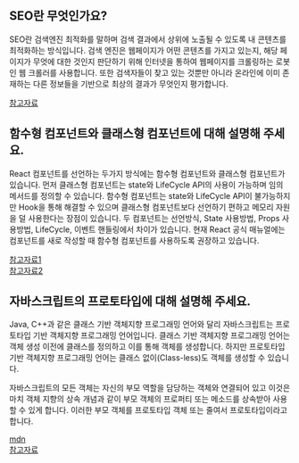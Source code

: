 ## SEO란 무엇인가요?
SEO란 검색엔진 최적화를 말하며 검색 결과에서 상위에 노출될 수 있도록 내 콘텐츠를 최적화하는 방식입니다.
검색 엔진은 웹페이지가 어떤 콘텐츠를 가지고 있는지, 해당 페이지가 무엇에 대한 것인지 판단하기 위해 인터넷을 통하여 웹페이지를 크롤링하는 로봇인 웹 크롤러를 사용합니다.
또한 검색자들이 찾고 있는 것뿐만 아니라 온라인에 이미 존재하는 다른 정보들을 기반으로 최상의 결과가 무엇인지 평가합니다.

[참고자료](https://ko.wix.com/blog/post/what-is-seo)

## 함수형 컴포넌트와 클래스형 컴포넌트에 대해 설명해 주세요.
React 컴포넌트를 선언하는 두가지 방식에는 함수형 컴포넌트와 클래스형 컴포넌트가 있습니다.
먼저 클래스형 컴포넌트는 state와 LifeCycle API의 사용이 가능하며 임의 메서드를 정의할 수 있습니다.
함수형 컴포넌트는 state와 LifeCycle API이 불가능하지만 Hook을 통해 해결할 수 있으며 클래스형 컴포넌트보다 선언하기 편하고 메모리 자원을 덜 사용한다는 장점이 있습니다.
두 컴포넌트는 선언방식, State 사용방법, Props 사용방법, LifeCycle, 이벤트 핸들링에서 차이가 있습니다.
현재 React 공식 매뉴얼에는 컴포넌트를 새로 작성할 때 함수형 컴포넌트를 사용하도록 권장하고 있습니다.

[참고자료1](https://soopiri.tistory.com/23)<br>
[참고자료2](https://velog.io/@sdc337dc/0.%ED%81%B4%EB%9E%98%EC%8A%A4%ED%98%95-%EC%BB%B4%ED%8F%AC%EB%84%8C%ED%8A%B8)

## 자바스크립트의 프로토타입에 대해 설명해 주세요.
Java, C++과 같은 클래스 기반 객체지향 프로그래밍 언어와 달리 자바스크립트는 프로토타입 기반 객체지향 프로그래밍 언어입니다.
클래스 기반 객체지향 프로그래밍 언어는 객체 생성 이전에 클래스를 정의하고 이를 통해 객체를 생성합니다.
하지만 프로토타입 기반 객체지향 프로그래밍 언어는 클래스 없이(Class-less)도 객체를 생성할 수 있습니다.

자바스크립트의 모든 객체는 자신의 부모 역할을 담당하는 객체와 연결되어 있고 이것은 마치 객체 지향의 상속 개념과 같이 부모 객체의 프로퍼티 또는 메소드를 상속받아 사용할 수 있게 합니다. 
이러한 부모 객체를 프로토타입 객체 또는 줄여서 프로토타입이라고 합니다.

[mdn](https://developer.mozilla.org/ko/docs/Learn/JavaScript/Objects/Object_prototypes)<br>
[참고자료](https://poiemaweb.com/js-prototype)
